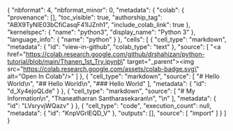 {
  "nbformat": 4,
  "nbformat_minor": 0,
  "metadata": {
    "colab": {
      "provenance": [],
      "toc_visible": true,
      "authorship_tag": "ABX9TyNlE03bCfiCasqF41IJZnh1",
      "include_colab_link": true
    },
    "kernelspec": {
      "name": "python3",
      "display_name": "Python 3"
    },
    "language_info": {
      "name": "python"
    }
  },
  "cells": [
    {
      "cell_type": "markdown",
      "metadata": {
        "id": "view-in-github",
        "colab_type": "text"
      },
      "source": [
        "<a href=\"https://colab.research.google.com/github/drshahizan/python-tutorial/blob/main/Thanen_1st_Try.ipynb\" target=\"_parent\"><img src=\"https://colab.research.google.com/assets/colab-badge.svg\" alt=\"Open In Colab\"/></a>"
      ]
    },
    {
      "cell_type": "markdown",
      "source": [
        "# Hello World\n",
        "## Hello World\n",
        "### Hello World"
      ],
      "metadata": {
        "id": "d_Xy4ejoQLde"
      }
    },
    {
      "cell_type": "markdown",
      "source": [
        "# My Information\n",
        "Thaneatharran Santharasekaran\n",
        "\n"
      ],
      "metadata": {
        "id": "LVsryvjWQazv"
      }
    },
    {
      "cell_type": "code",
      "execution_count": null,
      "metadata": {
        "id": "KnpVGrlEQD_V"
      },
      "outputs": [],
      "source": [
        "import"
      ]
    }
  ]
}
